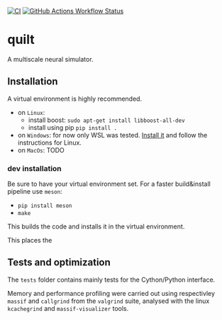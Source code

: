 [![CI](https://github.com/djanloo/quilt/actions/workflows/ci.yml/badge.svg)](https://github.com/djanloo/quilt/actions/workflows/ci.yml)
[![GitHub Actions Workflow Status](https://img.shields.io/github/actions/workflow/status/djanloo/quilt/deploy_docs.yml?label=docs)](https://djanloo.github.io/quilt/)

# quilt

A multiscale neural simulator.

## Installation
A virtual environment is highly recommended. 
- on `Linux`:
  - install boost: ```sudo apt-get install libboost-all-dev```
  - install using pip ```pip install .```
- on `Windows`: for now only WSL was tested. [Install it](https://learn.microsoft.com/en-us/windows/wsl/install) and follow the instructions for Linux.
- on `MacOs`: TODO

### dev installation
Be sure to have your virtual environment set.
For a faster build&install pipeline use `meson`:
- `pip install meson`
- `make`

This builds the code and installs it in the virtual environment.

This places the 
## Tests and optimization
The `tests` folder contains mainly tests for the Cython/Python interface.

Memory and performance profiling were carried out using respectivley `massif` and `callgrind` from the `valgrind` suite, analysed with the linux `kcachegrind` and `massif-visualizer` tools.
